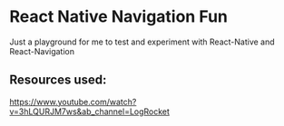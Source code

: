 # React Native Navigation Fun

Just a playground for me to test and experiment with React-Native and React-Navigation

## Resources used:

https://www.youtube.com/watch?v=3hLQURJM7ws&ab_channel=LogRocket
